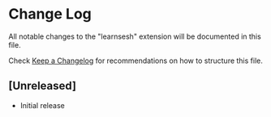 # Change Log

All notable changes to the "learnsesh" extension will be documented in this file.

Check [Keep a Changelog](http://keepachangelog.com/) for recommendations on how to structure this file.

## [Unreleased]

- Initial release